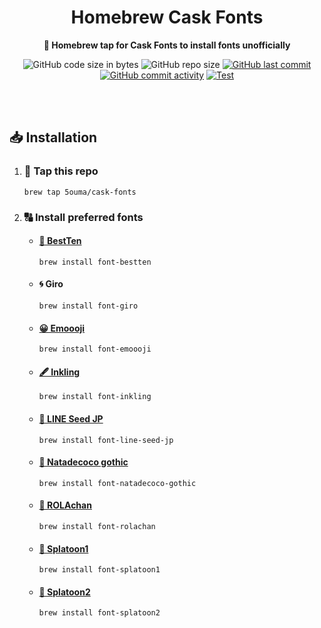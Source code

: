 <h1 align="center">Homebrew Cask Fonts</h1>

<div align="center">

**🍺 Homebrew tap for Cask Fonts to install fonts unofficially**

![GitHub code size in bytes](https://img.shields.io/github/languages/code-size/5ouma/homebrew-cask-fonts?style=flat-square)
![GitHub repo size](https://img.shields.io/github/repo-size/5ouma/homebrew-cask-fonts?style=flat-square)
[![GitHub last commit](https://img.shields.io/github/last-commit/5ouma/homebrew-cask-fonts?style=flat-square)](https://github.com/5ouma/homebrew-cask-fonts/commit/HEAD)
[![GitHub commit activity](https://img.shields.io/github/commit-activity/m/5ouma/homebrew-cask-fonts?style=flat-square)](https://github.com/5ouma/homebrew-cask-fonts/commits/main)
[![Test](https://img.shields.io/github/actions/workflow/status/5ouma/homebrew-cask-fonts/homebrew-test.yml?label=test&style=flat-square)](https://github.com/5ouma/homebrew-cask-fonts/actions/workflows/homebrew-test.yml)

</div>

<br /><br />

## 📥 Installation

1. ### 🚰 Tap this repo

   ```shell
   brew tap 5ouma/cask-fonts
   ```

2. ### 🔠 Install preferred fonts

   - #### [👾 BestTen](https://flop.fanbox.cc/posts/1918861)

     ```shell
     brew install font-bestten
     ```

   - #### 🌀 Giro

     ```shell
     brew install font-giro
     ```

   - #### [😀 Emoooji](https://rarapon.net/download/other/emoooji)

     ```shell
     brew install font-emoooji
     ```

   - #### [🖋️ Inkling](https://frozenpandaman.github.io/inkling.html)

     ```shell
     brew install font-inkling
     ```

   - #### [🌱 LINE Seed JP](https://seed.line.me)

     ```shell
     brew install font-line-seed-jp
     ```

   - #### [🥥 Natadecoco gothic](https://kashika-labo.com/natadecoco-gothic)

     ```shell
     brew install font-natadecoco-gothic
     ```

   - #### [🌼 ROLAchan](https://ozawa.design/store/rolachan)

     ```shell
     brew install font-rolachan
     ```

   - #### [🦑 Splatoon1](https://frozenpandaman.github.io/inkling.html)

     ```shell
     brew install font-splatoon1
     ```

   - #### [🦑 Splatoon2](https://frozenpandaman.github.io/inkling.html)

     ```shell
     brew install font-splatoon2
     ```
